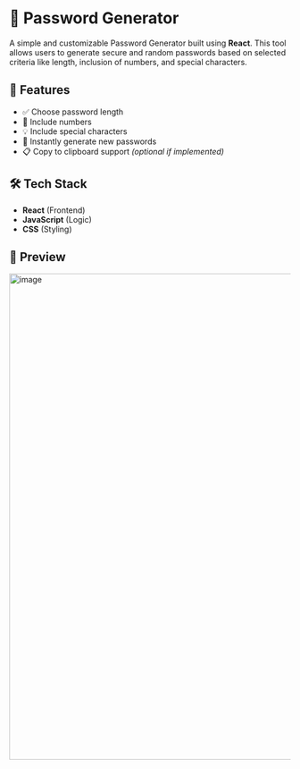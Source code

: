 # 🔐 Password Generator

A simple and customizable Password Generator built using **React**. This tool allows users to generate secure and random passwords based on selected criteria like length, inclusion of numbers, and special characters.

## 🚀 Features

- ✅ Choose password length  
- 🔢 Include numbers  
- 💡 Include special characters  
- 🔁 Instantly generate new passwords  
- 📋 Copy to clipboard support *(optional if implemented)*  

## 🛠️ Tech Stack

- **React** (Frontend)  
- **JavaScript** (Logic)  
- **CSS** (Styling)  

## 📸 Preview

<img width="1918" height="870" alt="image" src="https://github.com/user-attachments/assets/d03c25dc-6fcf-4d02-b26b-ed78a6d943b9" />




